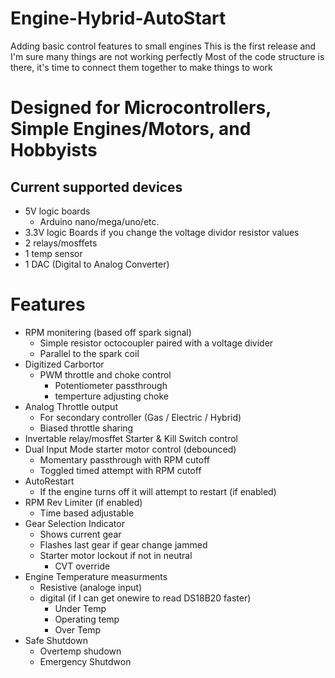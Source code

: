 # Engine-Hybrid-AutoStart
Adding basic control features to small engines
This is the first release and I'm sure many things are not working perfectly
Most of the code structure is there, it's time to connect them together to make things to work

# Designed for Microcontrollers, Simple Engines/Motors, and Hobbyists
## Current supported devices
 - 5V logic boards
   - Arduino nano/mega/uno/etc.
 - 3.3V logic Boards if you change the voltage dividor resistor values
 - 2 relays/mosffets
 - 1 temp sensor
 - 1 DAC (Digital to Analog Converter)

# Features
 - RPM monitering (based off spark signal)
   - Simple resistor octocoupler paired with a voltage divider
   - Parallel to the spark coil
 - Digitized Carbortor
   - PWM throttle and choke control
     - Potentiometer passthrough
     - temperture adjusting choke
 - Analog Throttle output
   -  For secondary controller (Gas / Electric / Hybrid)
   -  Biased throttle sharing 
 - Invertable relay/mosffet Starter & Kill Switch control
 - Dual Input Mode starter motor control (debounced)
   - Momentary passthrough with RPM cutoff
   - Toggled timed attempt with RPM cutoff
 - AutoRestart
   - If the engine turns off it will attempt to restart (if enabled)
 - RPM Rev Limiter (if enabled)
   - Time based adjustable
 - Gear Selection Indicator
   - Shows current gear
   - Flashes last gear if gear change jammed
   - Starter motor lockout if not in neutral
     - CVT override
 - Engine Temperature measurments
   - Resistive (analoge input)
   - digital (if I can get onewire to read DS18B20 faster)
     - Under Temp
     - Operating temp
     - Over Temp
 - Safe Shutdown
   - Overtemp shudown
   - Emergency Shutdwon
